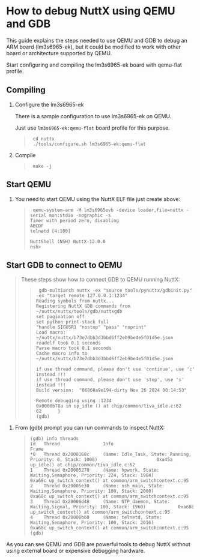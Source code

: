 How to debug NuttX using QEMU and GDB
=====================================

This guide explains the steps needed to use QEMU and GDB to debug an ARM
board (lm3s6965-ek), but it could be modified to work with other board
or architecture supported by QEMU.

Start configuring and compiling the lm3s6965-ek board with qemu-flat
profile.

Compiling
---------

1.  Configure the lm3s6965-ek

    There is a sample configuration to use lm3s6965-ek on QEMU.

    Just use `lm3s6965-ek:qemu-flat` board profile for this purpose.

    > ``` {.console}
    >  cd nuttx
    >  ./tools/configure.sh lm3s6965-ek:qemu-flat
    > ```

2.  Compile

    > ``` {.console}
    >  make -j
    > ```

Start QEMU
----------

1.  You need to start QEMU using the NuttX ELF file just create above:

    > ``` {.console}
    >  qemu-system-arm -M lm3s6965evb -device loader,file=nuttx -serial mon:stdio -nographic -s
    > Timer with period zero, disabling
    > ABCDF
    > telnetd [4:100]
    >
    > NuttShell (NSH) NuttX-12.0.0
    > nsh>
    > ```

Start GDB to connect to QEMU
----------------------------

> These steps show how to connect GDB to QEMU running NuttX:
>
> > ``` {.console}
> >  gdb-multiarch nuttx -ex "source tools/pynuttx/gdbinit.py" -ex "target remote 127.0.0.1:1234"
> > Reading symbols from nuttx...
> > Registering NuttX GDB commands from ~/nuttx/nuttx/tools/gdb/nuttxgdb
> > set pagination off
> > set python print-stack full
> > "handle SIGUSR1 "nostop" "pass" "noprint"
> > Load macro: ~/nuttx/nuttx/b73e7dbb3d3bbd6ff2eb9be4e5f01d5e.json
> > readelf took 0.1 seconds
> > Parse macro took 0.1 seconds
> > Cache macro info to ~/nuttx/nuttx/b73e7dbb3d3bbd6ff2eb9be4e5f01d5e.json
> >
> > if use thread command, please don't use 'continue', use 'c' instead !!!
> > if use thread command, please don't use 'step', use 's' instead !!!
> > Build version:  "86868a9e194-dirty Nov 26 2024 00:14:53"
> >
> > Remote debugging using :1234
> > 0x0000b78a in up_idle () at chip/common/tiva_idle.c:62
> > 62      }
> > (gdb)
> > ```

1.  From (gdb) prompt you can run commands to inspect NuttX:

    > ``` {.console}
    > (gdb) info threads
    > Id   Thread                Info                                                                             Frame
    > *0   Thread 0x2000168c     (Name: Idle_Task, State: Running, Priority: 0, Stack: 1008)                      0xa45a up_idle() at chip/common/tiva_idle.c:62
    > 1    Thread 0x20005270     (Name: hpwork, State: Waiting,Semaphore, Priority: 224, Stack: 1984)             0xa68c up_switch_context() at common/arm_switchcontext.c:95
    > 2    Thread 0x20005e30     (Name: nsh_main, State: Waiting,Semaphore, Priority: 100, Stack: 2008)           0xa68c up_switch_context() at common/arm_switchcontext.c:95
    > 3    Thread 0x20006d48     (Name: NTP_daemon, State: Waiting,Signal, Priority: 100, Stack: 1960)            0xa68c up_switch_context() at common/arm_switchcontext.c:95
    > 4    Thread 0x20008b60     (Name: telnetd, State: Waiting,Semaphore, Priority: 100, Stack: 2016)            0xa68c up_switch_context() at common/arm_switchcontext.c:95
    > (gdb)
    > ```

As you can see QEMU and GDB are powerful tools to debug NuttX without
using external board or expensive debugging hardware.
